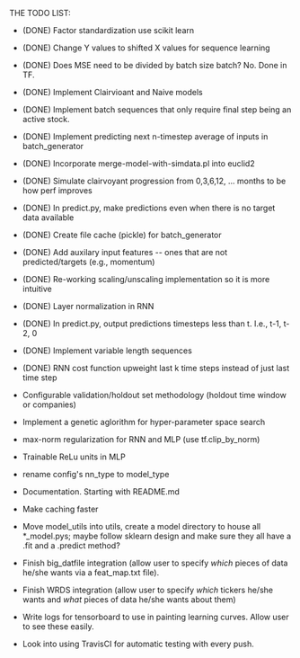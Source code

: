 THE TODO LIST:

- (DONE) Factor standardization use scikit learn

- (DONE) Change Y values to shifted X values for sequence learning

- (DONE) Does MSE need to be divided by batch size batch? No. Done in TF.

- (DONE) Implement Clairvioant and Naive models

- (DONE) Implement batch sequences that only require final step being an active stock.

- (DONE) Implement predicting next n-timestep average of inputs in batch_generator

- (DONE) Incorporate merge-model-with-simdata.pl into euclid2

- (DONE) Simulate clairvoyant progression from 0,3,6,12, ... months to be how perf improves

- (DONE) In predict.py, make predictions even when there is no target data available

- (DONE) Create file cache (pickle) for batch_generator

- (DONE) Add auxilary input features -- ones that are not predicted/targets (e.g., momentum)

- (DONE) Re-working scaling/unscaling implementation so it is more intuitive

- (DONE) Layer normalization in RNN

- (DONE) In predict.py, output predictions timesteps less than t. I.e., t-1, t-2, 0

- (DONE) Implement variable length sequences

- (DONE) RNN cost function upweight last k time steps instead of just last time step

- Configurable validation/holdout set methodology (holdout time window or companies)

- Implement a genetic aglorithm for hyper-parameter space search

- max-norm regularization for RNN and MLP (use tf.clip_by_norm)

- Trainable ReLu units in MLP

- rename config's nn_type to model_type

- Documentation. Starting with README.md

- Make caching faster

- Move model_utils into utils, create a model directory to house all 
  \*\_model.pys; maybe follow sklearn design and make sure they all have a .fit
  and a .predict method?

- Finish big_datfile integration (allow user to specify _which_ pieces of data
  he/she wants via a feat_map.txt file).

- Finish WRDS integration (allow user to specify _which_ tickers he/she wants
  and _what_ pieces of data he/she wants about them)

- Write logs for tensorboard to use in painting learning curves. Allow user to
  see these easily.

- Look into using TravisCI for automatic testing with every push.
